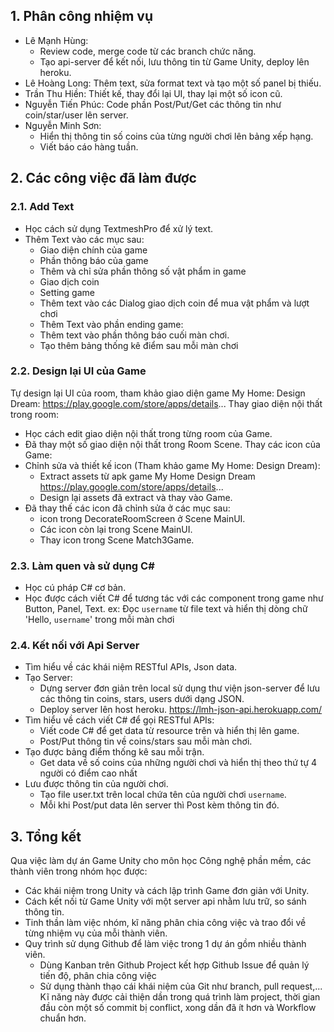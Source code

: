 ## 1. Phân công nhiệm vụ
  - Lê Mạnh Hùng:
    - Review code, merge code từ các branch chức năng.
    - Tạo api-server để kết nối, lưu thông tin từ Game Unity, deploy lên heroku.
  - Lê Hoàng Long: Thêm text, sửa format text và tạo một số panel bị thiếu.
  - Trần Thu Hiền: Thiết kế, thay đổi lại UI, thay lại một số icon cũ.
  - Nguyễn Tiến Phúc: Code phần Post/Put/Get các thông tin như coin/star/user lên server.
  - Nguyễn Minh Sơn: 
    - Hiển thị thông tin số coins của từng người chơi lên bảng xếp hạng.
    - Viết báo cáo hàng tuần.
## 2. Các công việc đã làm được
### 2.1. Add Text
  - Học cách sử dụng TextmeshPro để xử lý text.
  - Thêm Text vào các mục sau:
      - Giao diện chính của game
      - Phần thông báo của game
      - Thêm  và chỉ sửa phần thông số vật phẩm in game
      - Giao dịch coin
      - Setting game
      - Thêm text vào các Dialog giao dịch coin để mua vật phẩm và lượt chơi
      - Thêm Text vào phần ending game:
      - Thêm text vào phần thông báo cuối màn chơi.
      - Tạo thêm bảng thống kê điểm sau mỗi màn chơi
### 2.2. Design lại UI của Game
  Tự design lại UI của room, tham khảo giao diện game My Home: Design Dream: https://play.google.com/store/apps/details...
  Thay giao diện nội thất trong room:
  - Học cách edit giao diện nội thất trong từng room của Game.
  - Đã thay một số giao diện nội thất trong Room Scene. 
  Thay các icon của Game:
  - Chỉnh sửa và thiết kế icon (Tham khảo game My Home: Design Dream):
      - Extract assets từ apk game My Home Design Dream https://play.google.com/store/apps/details...
      - Design lại assets đã extract và thay vào Game.
  - Đã thay thế các icon đã chỉnh sửa ở các mục sau:
      - icon trong DecorateRoomScreen ở Scene MainUI.
      - Các icon còn lại trong Scene MainUI.
      - Thay icon trong Scene Match3Game.
### 2.3. Làm quen và sử dụng C#
  - Học cú pháp C# cơ bản.
  - Học được cách viết C# để tương tác với các component trong game như Button, Panel, Text.
     ex:  Đọc `username` từ file text và hiển thị dòng chữ 'Hello, `username`' trong mỗi màn chơi 
### 2.4. Kết nối với Api Server
  - Tìm hiểu về các khái niệm RESTful APIs, Json data.
  - Tạo Server:
      - Dựng server đơn giản trên local sử dụng thư viện json-server để lưu các thông tin coins, stars, users dưới dạng JSON.
      - Deploy server lên host heroku. https://lmh-json-api.herokuapp.com/
  - Tìm hiểu về cách viết C# để gọi RESTful APIs:
      - Viết code C# để get data từ resource trên và hiển thị lên game.
      - Post/Put thông tin về coins/stars sau mỗi màn chơi.
  - Tạo được bảng điểm thống kê sau mỗi trận.
      - Get data về số coins của những người chơi và hiển thị theo thứ tự 4 người có điểm cao nhất
  - Lưu được thông tin của người chơi.
      - Tạo file user.txt trên local chứa tên của người chơi `username`.
      - Mỗi khi Post/put data lên server thì Post kèm thông tin đó.

## 3. Tổng kết
Qua việc làm dự án Game Unity cho môn học Công nghệ phần mềm, các thành viên trong nhóm học được:
   - Các khái niệm trong Unity và cách lập trình Game đơn giản với Unity.
   - Cách kết nối từ Game Unity với một server api nhằm lưu trữ, so sánh thông tin.
   - Tinh thần làm việc nhóm, kĩ năng phân chia công việc và trao đổi về từng nhiệm vụ của mỗi thành viên.
   - Quy trình sử dụng Github để làm việc trong 1 dự án gồm nhiều thành viên.
      - Dùng Kanban trên Github Project kết hợp Github Issue để quản lý tiến độ, phân chia công việc
      - Sử dụng thành thạo cái khái niệm của Git như branch, pull request,... Kĩ năng này được cải thiện dần trong quá trình làm project, thời gian đầu còn một số commit bị conflict, xong dần đã ít hơn và Workflow chuẩn hơn.
      
